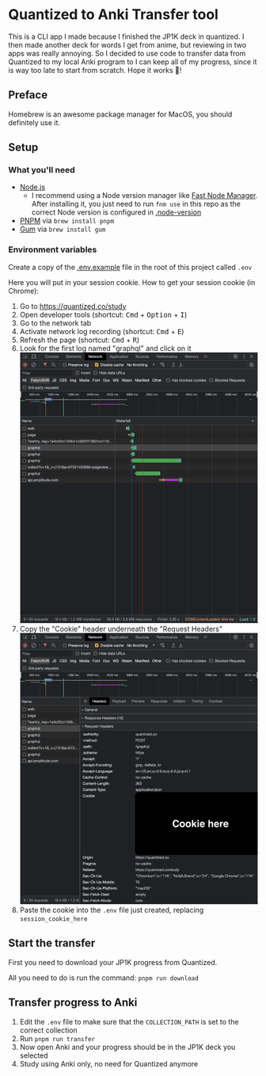 # Quantized to Anki Transfer tool

This is a CLI app I made because I finished the JP1K deck in quantized. I then made another deck for words I get from anime, but reviewing in two apps was really annoying. So I decided to use code to transfer data from Quantized to my local Anki program to I can keep all of my progress, since it is way too late to start from scratch. Hope it works 🤞!

## Preface

Homebrew is an awesome package manager for MacOS, you should definitely use it.

## Setup

### What you'll need

- [Node.js](https://nodejs.org/en/)
  - I recommend using a Node version manager like [Fast Node Manager](https://github.com/Schniz/fnm). After installing it, you just need to run `fnm use` in this repo as the correct Node version is configured in [.node-version](.node-version)
- [PNPM](https://pnpm.io/) via `brew install pnpm`
- [Gum](https://github.com/charmbracelet/gum#installation) via `brew install gum`

### Environment variables

Create a copy of the [.env.example](.env.example) file in the root of this project called `.env`

Here you will put in your session cookie.
How to get your session cookie (in Chrome):

1. Go to https://quantized.co/study
2. Open developer tools (shortcut: <kbd>Cmd</kbd> + <kbd>Option</kbd> + <kbd>I</kbd>)
3. Go to the network tab
4. Activate network log recording (shortcut: <kbd>Cmd</kbd> + <kbd>E</kbd>)
5. Refresh the page (shortcut: <kbd>Cmd</kbd> + <kbd>R</kbd>)
6. Look for the first log named "graphql" and click on it
   ![Screenshot of Chrome devtools](images/Screenshot-1.png)
7. Copy the "Cookie" header underneath the "Request Headers"
   ![Screenshot of Chrome devtools](images/Screenshot-2.png)
8. Paste the cookie into the `.env` file just created, replacing `session_cookie_here`

## Start the transfer

First you need to download your JP1K progress from Quantized.

All you need to do is run the command: `pnpm run download`

## Transfer progress to Anki

1. Edit the `.env` file to make sure that the `COLLECTION_PATH` is set to the correct collection
2. Run `pnpm run transfer`
3. Now open Anki and your progress should be in the JP1K deck you selected
4. Study using Anki only, no need for Quantized anymore
